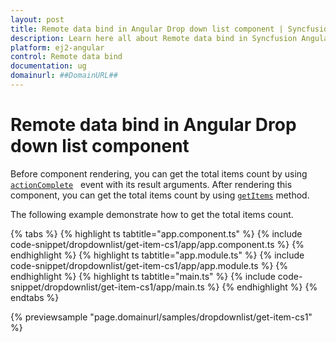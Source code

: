 ```yaml
---
layout: post
title: Remote data bind in Angular Drop down list component | Syncfusion
description: Learn here all about Remote data bind in Syncfusion Angular Drop down list component of Syncfusion Essential JS 2 and more.
platform: ej2-angular
control: Remote data bind 
documentation: ug
domainurl: ##DomainURL##
---
```


# Remote data bind in Angular Drop down list component

Before component rendering, you can get the total items count by using [`actionComplete`](https://ej2.syncfusion.com/angular/documentation/api/drop-down-list/#actioncomplete) &nbsp; event with its result arguments. After rendering this component, you can get the total items count by using [`getItems`](https://ej2.syncfusion.com/angular/documentation/api/drop-down-list/#getitems) method.

The following example demonstrate how to get the total items count.

{% tabs %}
{% highlight ts tabtitle="app.component.ts" %}
{% include code-snippet/dropdownlist/get-item-cs1/app/app.component.ts %}
{% endhighlight %}
{% highlight ts tabtitle="app.module.ts" %}
{% include code-snippet/dropdownlist/get-item-cs1/app/app.module.ts %}
{% endhighlight %}
{% highlight ts tabtitle="main.ts" %}
{% include code-snippet/dropdownlist/get-item-cs1/app/main.ts %}
{% endhighlight %}
{% endtabs %}
  
{% previewsample "page.domainurl/samples/dropdownlist/get-item-cs1" %}